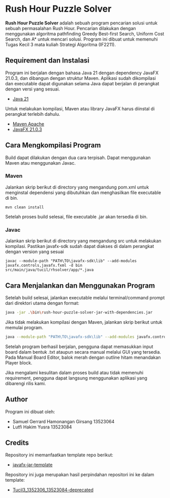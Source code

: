 # Rush Hour Puzzle Solver

**Rush Hour Puzzle Solver** adalah sebuah program pencarian solusi untuk sebuah permasalahan Rush Hour. Pencarian dilakukan dengan menggunakan algoritma pathfinding Greedy Best-first Search, Uniform Cost Search, dan A* untuk mencari solusi. Program ini dibuat untuk memenuhi Tugas Kecil 3 mata kuliah Strategi Algoritma (IF2211).

## Requirement dan Instalasi
Program ini berjalan dengan bahasa Java 21 dengan dependency JavaFX 21.0.3, dan dibangun dengan struktur Maven. Aplikasi sudah dikompilasi dan executable dapat digunakan selama Java dapat berjalan di perangkat dengan versi yang sesuai.

- [Java 21](https://www.oracle.com/id/java/technologies/downloads/#java21)

Untuk melakukan kompilasi, Maven atau library JavaFX harus diinstal di perangkat terlebih dahulu.

- [Maven Apache](https://maven.apache.org/install.html)
- [JavaFX 21.0.3](https://gluonhq.com/products/javafx/)

## Cara Mengkompilasi Program
Build dapat dilakukan dengan dua cara terpisah. Dapat menggunakan Maven atau menggunakan Javac.
### Maven
Jalankan skrip berikut di directory yang mengandung pom.xml untuk menginstal dependensi yang dibutuhkan dan menghasilkan file executable di bin.
  ```
  mvn clean install
  ```

Setelah proses build selesai, file executable .jar akan tersedia di bin.
### Javac
Jalankan skrip berikut di directory yang mengandung src untuk melakukan kompilasi. Pastikan javafx-sdk sudah dapat diakses di dalam perangkat dengan version yang sesuai

```
javac --module-path "PATH\TO\javafx-sdk\lib" --add-modules javafx.controls,javafx.fxml -d bin src/main/java/tucil/rhsolver/app/*.java
```

## Cara Menjalankan dan Menggunakan Program
Setelah build selesai, jalankan executable melalui terminal/command prompt dari direktori utama dengan format:

```bash
java -jar .\bin\rush-hour-puzzle-solver-jar-with-dependencies.jar
```

Jika tidak melakukan kompilasi dengan Maven, jalankan skrip berikut untuk memulai program.
```bash
java --module-path "PATH\TO\javafx-sdk\lib" --add-modules javafx.controls,javafx.fxml -cp bin src.main.java.tucil.rhsolver.app.AppLauncher

```

Setelah program berhasil berjalan, pengguna dapat memasukkan input board dalam bentuk .txt ataupun secara manual melalui GUI yang tersedia. Pada Manual Board Editor, balok merah dengan outline hitam menandakan Player block.

Jika mengalami kesulitan dalam proses build atau tidak memenuhi requirement, pengguna dapat langsung menggunakan aplikasi yang dibarengi rilis kami.

## Author
Program ini dibuat oleh:
- Samuel Gerrard Hamonangan Girsang 13523064
- Lutfi Hakim Yusra 13523084

## Credits
Repository ini memanfaatkan template repo berikut:
- [javafx-jar-template](https://github.com/FDelporte/javafx-jar-template)

Repository ini juga merupakan hasil perpindahan repositori ini ke dalam template:
- [Tucil3_1352306_13523084-deprecated](https://github.com/pixelatedbus/Tucil3_13523064_13523084-deprecated)




